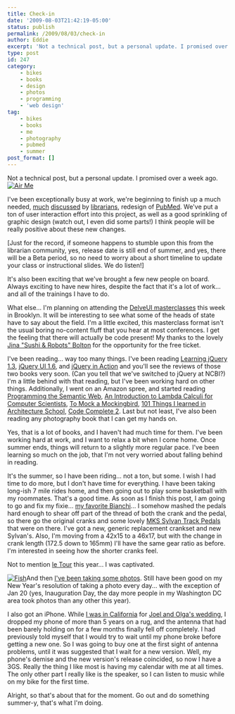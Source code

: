 ```yaml
---
title: Check-in
date: '2009-08-03T21:42:19-05:00'
status: publish
permalink: /2009/08/03/check-in
author: Eddie
excerpt: 'Not a technical post, but a personal update. I promised over a week ago.'
type: post
id: 247
category:
    - bikes
    - books
    - design
    - photos
    - programming
    - 'web design'
tag:
    - bikes
    - books
    - me
    - photography
    - pubmed
    - summer
post_format: []
---
```

Not a technical post, but a personal update. I promised over a week ago. [![Air Me](http://farm4.static.flickr.com/3494/3753939045_227dd6b275_m.jpg)](http://www.flickr.com/photos/ed_welker/3753939045/ "Air Me by eddie.welker, on Flickr")

I've been exceptionally busy at work, we're beginning to finish up a much needed, [much](http://www.library.drexel.edu/blogs/drexelbioscience/?tag=nih) [discussed](http://laikaspoetnik.wordpress.com/2009/04/01/pubmed-changes-at-the-front-door/) by [librarians](http://eagledawg.blogspot.com/2009/05/pubmed-update-now-online-now-share-your.html), redesign of [PubMed](http://pubmed.gov). We've put a ton of user interaction effort into this project, as well as a good sprinkling of graphic design (watch out, I even did some parts!) I think people will be really positive about these new changes.

\[Just for the record, if someone happens to stumble upon this from the librarian community, yes, release date is still end of summer, and yes, there will be a Beta period, so no need to worry about a short timeline to update your class or instructional slides. We do listen!\]

It's also been exciting that we've brought a few new people on board. Always exciting to have new hires, despite the fact that it's a lot of work... and all of the trainings I have to do.

What else... I'm planning on attending the [DelveUI masterclasses](http://delvenyc.com/) this week in Brooklyn. It will be interesting to see what some of the heads of state have to say about the field. I'm a little excited, this masterclass format isn't the usual boring no-content fluff that you hear at most conferences. I get the feeling that there will actually be code present! My thanks to the lovely [Jina "Sushi &amp; Robots" Bolton](http://www.sushiandrobots.com/) for the opportunity for the free ticket.

I've been reading... way too many things. I've been reading [Learning jQuery 1.3](http://www.packtpub.com/learning-jquery-1.3/book), [jQuery UI 1.6](http://www.packtpub.com/user-interface-library-for-jquery/book), and [jQuery in Action](http://www.amazon.com/gp/product/1933988355?ie=UTF8&tag=eddwelsblo-20&linkCode=as2&camp=1789&creative=390957&creativeASIN=1933988355) and you'll see the reviews of those two books very soon. (Can you tell that we've switched to jQuery at NCBI?) I'm a little behind with that reading, but I've been working hard on other things. Additionally, I went on an Amazon spree, and started reading [Programming the Semantic Web](http://www.amazon.com/gp/product/0596153813?ie=UTF8&tag=eddwelsblo-20&linkCode=as2&camp=1789&creative=390957&creativeASIN=0596153813), [An Introduction to Lambda Calculi for Computer Scientists](http://www.amazon.com/gp/product/0954300653?ie=UTF8&tag=eddwelsblo-20&linkCode=as2&camp=1789&creative=390957&creativeASIN=0954300653), [To Mock a Mockingbird](http://www.amazon.com/gp/product/0192801422?ie=UTF8&tag=eddwelsblo-20&linkCode=as2&camp=1789&creative=390957&creativeASIN=0192801422), [101 Things I learned in Architecture School](http://www.amazon.com/gp/product/0262062666?ie=UTF8&tag=eddwelsblo-20&linkCode=as2&camp=1789&creative=390957&creativeASIN=0262062666), [Code Complete 2](http://www.amazon.com/gp/product/0735619670?ie=UTF8&tag=eddwelsblo-20&linkCode=as2&camp=1789&creative=390957&creativeASIN=0735619670).  Last but not least, I've also been reading any photography book that I can get my hands on.

Yes, that is a lot of books, and I haven't had much time for them. I've been working hard at work, and I want to relax a bit when I come home. Once summer ends, things will return to a slightly more regular pace. I've been learning so much on the job, that I'm not very worried about falling behind in reading.

It's the summer, so I have been riding... not a ton, but some. I wish I had time to do more, but I don't have time for everything. I have been taking long-ish 7 mile rides home, and then going out to play some basketball with my roommates. That's a good time. As soon as I finish this post, I am going to go and fix my fixie... [my favorite Bianchi](http://www.flickr.com/photos/ed_welker/499906278/)... I somehow mashed the pedals hard enough to shear off part of the thread of both the crank and the pedal, so there go the original cranks and some lovely [MKS Sylvan Track Pedals](http://sheldonbrown.com/harris/pedals.html#platform) that were on there. I've got a new, generic replacement crankset and new Sylvan's. Also, I'm moving from a 42x15 to a 46x17, but with the change in crank length (172.5 down to 165mm) I'll have the same gear ratio as before. I'm interested in seeing how the shorter cranks feel.

Not to mention [le Tour](http://www.letour.fr/us/homepage_horscourseTDF.html) this year... I was captivated.

[![Fish](http://farm3.static.flickr.com/2670/3686013626_b14883b58f_m.jpg)](http://www.flickr.com/photos/ed_welker/3686013626/ "Fish by eddie.welker, on Flickr")And then [I've been taking some photos](http://www.flickr.com/photos/ed_welker/). Still have been good on my New Year's resolution of taking a photo every day... with the exception of Jan 20 (yes, Inauguration Day, the day more people in my Washington DC area took photos than any other this year).

I also got an iPhone. While [I was in California](http://www.flickr.com/photos/ed_welker/sets/72157620701884345/) for [Joel and Olga's wedding](http://www.flickr.com/photos/ed_welker/sets/72157620771003449/), I dropped my phone of more than 5 years on a rug, and the antenna that had been barely holding on for a few months finally fell off completely. I had previously told myself that I would try to wait until my phone broke before getting a new one. So I was going to buy one at the first sight of antenna problems, until it was suggested that I wait for a new version. Well, my phone's demise and the new version's release coincided, so now I have a 3GS. Really the thing I like most is having my calendar with me at all times. The only other part I really like is the speaker, so I can listen to music while on my bike for the first time.

Alright, so that's about that for the moment. Go out and do something summer-y, that's what I'm doing.
